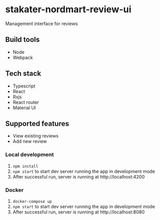 # stakater-nordmart-review-ui
Management interface for reviews
 
 
 
## Build tools

- Node
- Webpack

## Tech stack

- Typescript
- React
- Rxjs
- React router
- Material UI

## Supported features

- View existing reviews
- Add new review

### Local development

1. `npm install`
2. `npm start` to start dev server running the app in development mode
2. After successful run, server is running at http://localhost:4200


### Docker

1. `docker-compose up`
2. `npm start` to start dev server running the app in development mode
3. After successful run, server is running at http://localhost:8080


